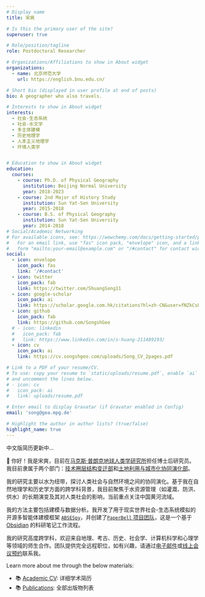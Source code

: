 ```yaml
---
# Display name
title: 宋爽

# Is this the primary user of the site?
superuser: true

# Role/position/tagline
role: Postdoctoral Researcher

# Organizations/Affiliations to show in About widget
organizations:
  - name: 北京师范大学
    url: https://english.bnu.edu.cn/

# Short bio (displayed in user profile at end of posts)
bio: A geographer who also travels.

# Interests to show in About widget
interests:
  - 社会-生态系统
  - 社会-水文学
  - 多主体建模
  - 历史地理学
  - 人本主义地理学
  - 环境人类学


# Education to show in About widget
education:
  courses:
    - course: Ph.D. of Physical Geography
      institution: Beijing Normal University
      year: 2018-2023
    - course: 2nd Major of History Study
      institution: Sun Yat-Sen University
      year: 2015-2018
    - course: B.S. of Physical Geography
      institution: Sun Yat-Sen University
      year: 2014-2018
# Social/Academic Networking
# For available icons, see: https://wowchemy.com/docs/getting-started/page-builder/#icons
#   For an email link, use "fas" icon pack, "envelope" icon, and a link in the
#   form "mailto:your-email@example.com" or "/#contact" for contact widget.
social:
  - icon: envelope
    icon_pack: fas
    link: '/#contact'
  - icon: twitter
    icon_pack: fab
    link: https://twitter.com/ShuangSong11
  - icon: google-scholar
    icon_pack: ai
    link: https://scholar.google.com.hk/citations?hl=zh-CN&user=fNZkCsUAAAAJ
  - icon: github
    icon_pack: fab
    link: https://github.com/SongshGeo
  # - icon: linkedin
  #   icon_pack: fab
  #   link: https://www.linkedin.com/in/s-huang-211489193/
  - icon: cv
    icon_pack: ai
    link: https://cv.songshgeo.com/uploads/Song_CV_2pages.pdf

# Link to a PDF of your resume/CV.
# To use: copy your resume to `static/uploads/resume.pdf`, enable `ai` icons in `params.toml`,
# and uncomment the lines below.
# - icon: cv
#   icon_pack: ai
#   link: uploads/resume.pdf

# Enter email to display Gravatar (if Gravatar enabled in Config)
email: 'song@gea.mpg.de'

# Highlight the author in author lists? (true/false)
highlight_name: true
---
```


中文版简历更新中...

👋 你好！我是宋爽，目前在[马克斯·普朗克地球人类学研究所](https://www.gea.mpg.de)担任博士后研究员。我目前隶属于两个部门：[技术圈层结构变迁部](https://www.gea.mpg.de/7775/dt)和[土地利用与城市化协同演化部](https://www.gea.mpg.de/114175/dlu)。

我的研究主要以水为纽带，探讨人类社会与自然环境之间的协同演化。基于我在自然地理学和历史学方面的跨学科背景，我目前聚焦于水资源管理（如灌溉、防洪、供水）的长期演变及其对人类社会的影响，当前重点关注中国黄河流域。

我的方法主要包括建模与数据分析。我开发了用于现实世界社会-生态系统模拟的开源多智能体建模框架 [`ABSESpy`](https://github.com/SongshGeoLab/ABSESpy)，并创建了[`PaperBell` 项目团队](https://paperbell.cn/)，这是一个基于 [Obsidian](https://obsidian.md/) 的科研笔记工作流程。

我的研究高度跨学科，欢迎来自地理、考古、历史、社会学、计算机科学和心理学等领域的师生合作。团队提供完全远程职位，如有兴趣，请通过[电子邮件](mailto:song@gea.mpg.de)或[线上会议预约](https://cal.com/s-huang-song-sodoej/get-in-touch)联系我。


Learn more about me through the below materials:

<!-- - 📄 <a href="/uploads/SongshGeo_CV_pdf.pdf" target="_blank">Short resumé</a>: Get to know me in two pages. -->
<!-- - 📚 <a href="/uploads/Song_CV_2pages.pdf" target="_blank">Academic CV</a>: 2-pages CV. -->
- 📚 <a href="/uploads/SongshGeo_fullCV.pdf" target="_blank">Academic CV</a>: 详细学术简历
- 📚 <a href="/uploads/pubs.pdf" target="_blank">Publications</a>: 全部出版物列表
<!-- - 🌍 <a href="/uploads/SongshGeo_CV_pdf.pdf" target="_blank">My adventures</a>: Life is an adventure. -->
